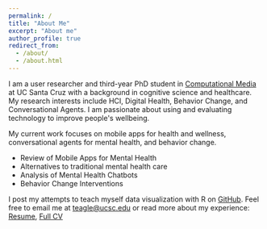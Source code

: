 ```yaml
---
permalink: /
title: "About Me"
excerpt: "About me"
author_profile: true
redirect_from: 
  - /about/
  - /about.html
---
```


I am a user researcher and third-year PhD student in <a href="https://www.soe.ucsc.edu/departments/computational-media">Computational Media</a> at UC Santa Cruz with  a background in cognitive science and healthcare. My research interests include HCI, Digital Health, Behavior Change, and Conversational Agents. I am passionate about using and evaluating technology to improve people's wellbeing. 

My current work focuses on mobile apps for health and wellness, conversational agents for mental health, and behavior change. 
* Review of Mobile Apps for Mental Health
* Alternatives to traditional mental health care
* Analysis of Mental Health Chatbots
* Behavior Change Interventions
            
I post my attempts to teach myself data visualization with R on <a href="https://github.com/tessaeagle/TidyTuesday">GitHub</a>. Feel free to email me at teagle@ucsc.edu or read more about my experience: <a href="https://drive.google.com/file/d/1lPqjDaBlUbujdHZoSc6zd7jZ9RjLHfqQ/view?usp=sharing">Resume</a>, <a href="https://docs.google.com/document/d/1fVXjq2zpsLfV2D0ZVPjSc5PEJuSGxBjOFSl-BDnDwGc/edit?usp=sharing">Full CV</a>
